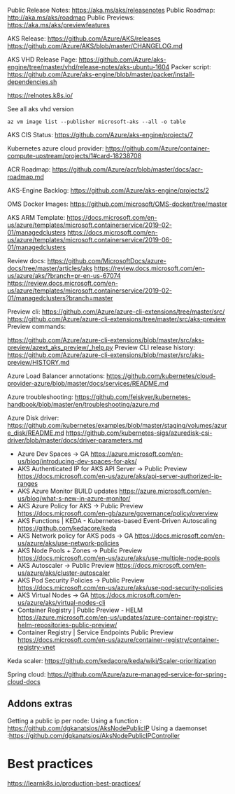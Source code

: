 Public Release Notes:
https://aka.ms/aks/releasenotes 
Public Roadmap:
http://aka.ms/aks/roadmap
Public Previews:
https://aka.ms/aks/previewfeatures

AKS Release:
https://github.com/Azure/AKS/releases
https://github.com/Azure/AKS/blob/master/CHANGELOG.md

AKS VHD Release Page:
https://github.com/Azure/aks-engine/tree/master/vhd/release-notes/aks-ubuntu-1604
Packer script:
https://github.com/Azure/aks-engine/blob/master/packer/install-dependencies.sh

https://relnotes.k8s.io/

See all aks vhd version
```
az vm image list --publisher microsoft-aks --all -o table
```

AKS CIS Status:
https://github.com/Azure/aks-engine/projects/7

Kubernetes azure cloud provider:
https://github.com/Azure/container-compute-upstream/projects/1#card-18238708 
 
ACR Roadmap:
https://github.com/Azure/acr/blob/master/docs/acr-roadmap.md 

AKS-Engine Backlog:
https://github.com/Azure/aks-engine/projects/2

OMS Docker Images:
https://github.com/microsoft/OMS-docker/tree/master

AKS ARM Template:
https://docs.microsoft.com/en-us/azure/templates/microsoft.containerservice/2019-02-01/managedclusters
https://docs.microsoft.com/en-us/azure/templates/microsoft.containerservice/2019-06-01/managedclusters

Review docs:
https://github.com/MicrosoftDocs/azure-docs/tree/master/articles/aks
https://review.docs.microsoft.com/en-us/azure/aks/?branch=pr-en-us-67074
https://review.docs.microsoft.com/en-us/azure/templates/microsoft.containerservice/2019-02-01/managedclusters?branch=master

Preview cli:
https://github.com/Azure/azure-cli-extensions/tree/master/src/
https://github.com/Azure/azure-cli-extensions/tree/master/src/aks-preview
Preview commands:

https://github.com/Azure/azure-cli-extensions/blob/master/src/aks-preview/azext_aks_preview/_help.py
Preview CLI release history:
https://github.com/Azure/azure-cli-extensions/blob/master/src/aks-preview/HISTORY.md

Azure Load Balancer annotations:
https://github.com/kubernetes/cloud-provider-azure/blob/master/docs/services/README.md

Azure troubleshooting:
https://github.com/feiskyer/kubernetes-handbook/blob/master/en/troubleshooting/azure.md

Azure Disk driver:
https://github.com/kubernetes/examples/blob/master/staging/volumes/azure_disk/README.md
https://github.com/kubernetes-sigs/azuredisk-csi-driver/blob/master/docs/driver-parameters.md

- Azure Dev Spaces -> GA https://azure.microsoft.com/en-us/blog/introducing-dev-spaces-for-aks/ 
- AKS Authenticated IP for AKS API Server -> Public Preview https://docs.microsoft.com/en-us/azure/aks/api-server-authorized-ip-ranges
- AKS Azure Monitor BUILD updates https://azure.microsoft.com/en-us/blog/what-s-new-in-azure-monitor/ 
- AKS Azure Policy for AKS -> Public Preview https://docs.microsoft.com/en-gb/azure/governance/policy/overview
- AKS Functions | KEDA - Kubernetes-based Event-Driven Autoscaling https://github.com/kedacore/keda
- AKS Network policy for AKS pods -> GA https://docs.microsoft.com/en-us/azure/aks/use-network-policies 
- AKS Node Pools + Zones -> Public Preview https://docs.microsoft.com/en-us/azure/aks/use-multiple-node-pools
- AKS Autoscaler -> Public Preview https://docs.microsoft.com/en-us/azure/aks/cluster-autoscaler
- AKS Pod Security Policies -> Public Preview https://docs.microsoft.com/en-us/azure/aks/use-pod-security-policies
- AKS Virtual Nodes -> GA https://docs.microsoft.com/en-us/azure/aks/virtual-nodes-cli 
- Container Registry | Public Preview - HELM https://azure.microsoft.com/en-us/updates/azure-container-registry-helm-repositories-public-preview/
- Container Registry | Service Endpoints Public Preview https://docs.microsoft.com/en-us/azure/container-registry/container-registry-vnet

Keda scaler:
https://github.com/kedacore/keda/wiki/Scaler-prioritization

Spring cloud:
https://github.com/Azure/azure-managed-service-for-spring-cloud-docs

## Addons extras
Getting a public ip per node:
Using a function : https://github.com/dgkanatsios/AksNodePublicIP
Using a daemonset :https://github.com/dgkanatsios/AksNodePublicIPController

# Best practices
https://learnk8s.io/production-best-practices/